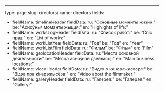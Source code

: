---
type: page
slug: directors/
name: directors
fields:
  - fieldName: timelineHeader
    fieldData: 
      ru: "Основные моменты жизни:"
      be: "Асноўныя моманты жыцця:"
      en: "Highlights of life:"
  - fieldName: worksLogHeader
    fieldData:
      ru: "Список работ:"
      be: "Спіс прац:"
      en: "List of works:"
  - fieldName: workListYear
    fieldData:
      ru: "Год"
      be: "Год"
      en: "Year"
  - fieldName: workListFilm
    fieldData:
      ru: "Фильм"
      be: "Фільм"
      en: "Film"
  - fieldName: geolocationHeader
    fieldData:
      ru: "Места основной деятельности:"
      be: "Месца асноўнай дзейнасці:"
      en: "Main business locations:"
  - fieldName: videoHeader 
    fieldData:
      ru: "Видео о кинорежиссере:"
      be: "Відэа пра кінарэжысёра:"
      en: "Video about the filmmaker:"
  - fieldName: galleryHeader
    fieldData:
      ru: "Галерея:"
      be: "Галерэя:"
      en: "Gallery:"
            
      
